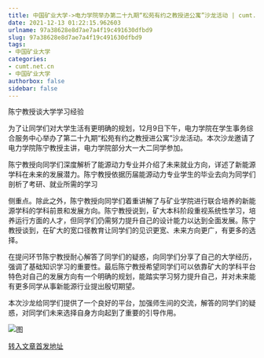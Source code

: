 ```yaml
---
title: 中国矿业大学->电力学院举办第二十九期“松苑有约之教授进公寓”沙龙活动 | cumt.net.cn
date: 2021-12-13 01:22:15.962603
urlname: 97a38628e8d7ae7a4f19c491630dfbd9
slug: 97a38628e8d7ae7a4f19c491630dfbd9
tags: 
- 中国矿业大学
categories:
- cumt.net.cn
- 中国矿业大学
authorbox: false
sidebar: false
---
```

陈宁教授谈大学学习经验

为了让同学们对大学生活有更明确的规划，12月9日下午，电力学院在学生事务综合服务中心举办了第二十九期“松苑有约之教授进公寓”沙龙活动。本次沙龙邀请了电力学院陈宁教授主讲，电力学院部分大一大二同学参加。

陈宁教授向同学们深度解析了能源动力专业并介绍了未来就业方向，详述了新能源学科在未来的发展潜力。陈宁教授依据历届能源动力专业学生的毕业去向为同学们剖析了考研、就业所需的学习
<!--more-->
侧重点。除此之外，陈宁教授向同学们着重讲解了与矿业学院进行联合培养的新能源学科的学科前景和发展方向。陈宁教授说到，矿大本科阶段重视系统性学习，培养运行方面的人才，但同学们仍需努力提升自己的设计能力以达到全面发展。陈宁教授谈到，在矿大的宽口径教育让同学们的见识更宽、未来方向更广，有更多的选择。

在提问环节陈宁教授耐心解答了同学们的疑惑，向同学们分享了自己的大学经历，强调了基础知识学习的重要性。最后陈宁教授希望同学们可以依靠矿大的学科平台特色对自己的发展方向有一个明确的规划，能踏实学习努力提升自己，并对未来能有更多同学从事新能源行业提出殷切期望。

本次沙龙给同学们提供了一个良好的平台，加强师生间的交流，解答的同学们的疑惑，对同学们未来选择自身方向起到了重要的引导作用。

![图](http://xwzx.cumt.edu.cn/_upload/article/images/d7/50/6607f22548789ac5e172bfc0b481/c5f2aed8-ccb4-438b-95be-b62b35347142.jpg)

[转入文章首发地址](http://xwzx.cumt.edu.cn/5c/7a/c523a613498/page.htm)